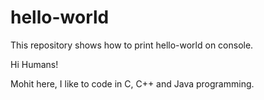# hello-world
This repository shows how to print hello-world on console.

Hi Humans!

Mohit here, I like to code in C, C++ and Java programming.
